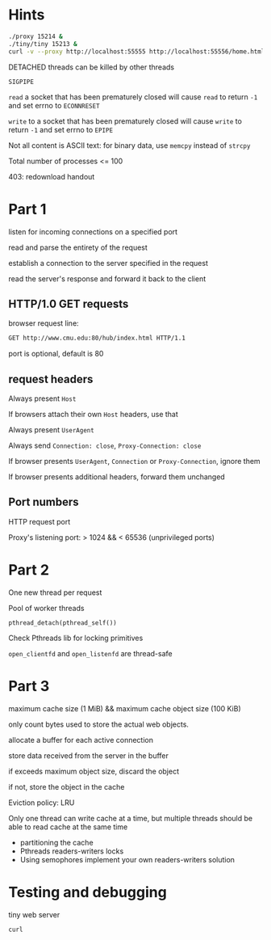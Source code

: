# Hints

```bash
./proxy 15214 &
./tiny/tiny 15213 &
curl -v --proxy http://localhost:55555 http://localhost:55556/home.html
```

DETACHED threads can be killed by other threads

`SIGPIPE`

`read` a socket that has been prematurely closed will cause `read` to return `-1` and set errno to `ECONNRESET`

`write` to a socket that has been prematurely closed will cause `write` to return `-1` and set errno to `EPIPE`

Not all content is ASCII text: for binary data, use `memcpy` instead of `strcpy`

Total number of processes <= 100

403: redownload handout



# Part 1

listen for incoming connections on a specified port

read and parse the entirety of the request

establish a connection to the server specified in the request

read the server's response and forward it back to the client

## HTTP/1.0 GET requests

browser request line:

```bash
GET http://www.cmu.edu:80/hub/index.html HTTP/1.1
```

port is optional, default is 80

## request headers

Always present `Host`

If browsers attach their own `Host` headers, use that

Always present `UserAgent`

Always send `Connection: close`, `Proxy-Connection: close`

If browser presents `UserAgent`, `Connection` or `Proxy-Connection`, ignore them

If browser presents additional headers, forward them unchanged

## Port numbers

HTTP request port

Proxy's listening port: > 1024 && < 65536 (unprivileged ports)

# Part 2

One new thread per request

Pool of worker threads

`pthread_detach(pthread_self())`

Check Pthreads lib for locking primitives

`open_clientfd` and `open_listenfd` are thread-safe

# Part 3

maximum cache size (1 MiB) && maximum cache object size (100 KiB)

only count bytes used to store the actual web objects.

allocate a buffer for each active connection

store data received from the server in the buffer

if exceeds maximum object size, discard the object

if not, store the object in the cache

Eviction policy: LRU

Only one thread can write cache at a time, but multiple threads should be able to read cache at the same time

- partitioning the cache
- Pthreads readers-writers locks
- Using semophores implement your own readers-writers solution

# Testing and debugging

tiny web server

`curl`

